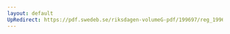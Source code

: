 ```yaml
---
layout: default
UpRedirect: https://pdf.swedeb.se/riksdagen-volumeG-pdf/199697/reg_199697/reg_199697_0365.pdf
---
```

